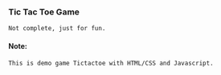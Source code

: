 ### Tic Tac Toe Game ###
```
Not complete, just for fun.
```

#### Note: ####
```
This is demo game Tictactoe with HTML/CSS and Javascript.
```
